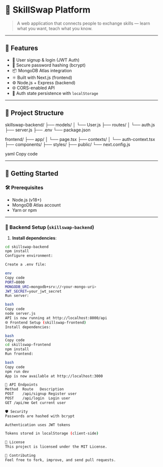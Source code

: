 # 🔁 SkillSwap Platform

> A web application that connects people to exchange skills — learn what you want, teach what you know.

---

## 🧩 Features

- 👤 User signup & login (JWT Auth)
- 🔐 Secure password hashing (bcrypt)
- 📦 MongoDB Atlas integration
- ⚛️ Built with Next.js (frontend)
- ⚙️ Node.js + Express (backend)
- 🌐 CORS-enabled API
- 🔄 Auth state persistence with `localStorage`

---

## 📁 Project Structure

skillswap-backend/
├── models/
│ └── User.js
├── routes/
│ └── auth.js
├── server.js
├── .env
└── package.json

frontend/
├── app/
│ └── page.tsx
├── contexts/
│ └── auth-context.tsx
├── components/
├── styles/
├── public/
└── next.config.js

yaml
Copy code

---

## 🚀 Getting Started

### 🛠️ Prerequisites

- Node.js (v18+)
- MongoDB Atlas account
- Yarn or npm 

---

### 🔧 Backend Setup (`skillswap-backend`)

1. **Install dependencies**:

```bash
cd skillswap-backend
npm install
Configure environment:

Create a .env file:

env
Copy code
PORT=8000
MONGODB_URI=mongodb+srv://<your-mongo-uri>
JWT_SECRET=your_jwt_secret
Run server:

bash
Copy code
node server.js
API is now running at http://localhost:8000/api
🌐 Frontend Setup (skillswap-frontend)
Install dependencies:

bash
Copy code
cd skillswap-frontend
npm install
Run frontend:

bash
Copy code
npm run dev
App is now available at http://localhost:3000

🔐 API Endpoints
Method	Route	Description
POST	/api/signup	Register user
POST	/api/login	Login user
GET	/api/me	Get current user

🛡️ Security
Passwords are hashed with bcrypt

Authentication uses JWT tokens

Tokens stored in localStorage (client-side)

📄 License
This project is licensed under the MIT License.

🙌 Contributing
Feel free to fork, improve, and send pull requests.
